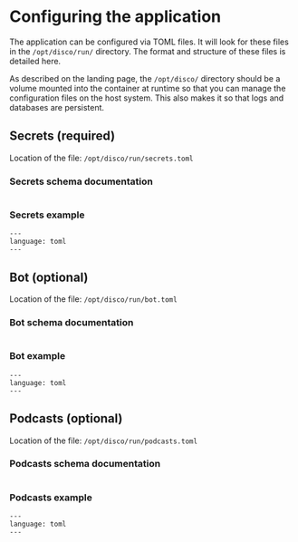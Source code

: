 # Configuring the application

The application can be configured via TOML files. It will look for these files in the `/opt/disco/run/` directory. The
format and structure of these files is detailed here.

As described on the landing page, the `/opt/disco/` directory should be a volume mounted into the container at runtime
so that you can manage the configuration files on the host system. This also makes it so that logs and databases are
persistent.

## Secrets (required)
Location of the file: `/opt/disco/run/secrets.toml`

### Secrets schema documentation
```{include} ../../res/schemas/secrets.v1.md
```

### Secrets example
```{literalinclude} ../../res/schemas/secrets.v1.example.toml
---
language: toml
---
```

## Bot (optional)
Location of the file: `/opt/disco/run/bot.toml`

### Bot schema documentation
```{include} ../../res/schemas/bot.v1.md
```

### Bot example
```{literalinclude} ../../res/schemas/bot.v1.example.toml
---
language: toml
---
```

## Podcasts (optional)
Location of the file: `/opt/disco/run/podcasts.toml`

### Podcasts schema documentation
```{include} ../../res/schemas/podcasts.v1.md
```

### Podcasts example
```{literalinclude} ../../res/schemas/podcasts.v1.example.toml
---
language: toml
---
```
